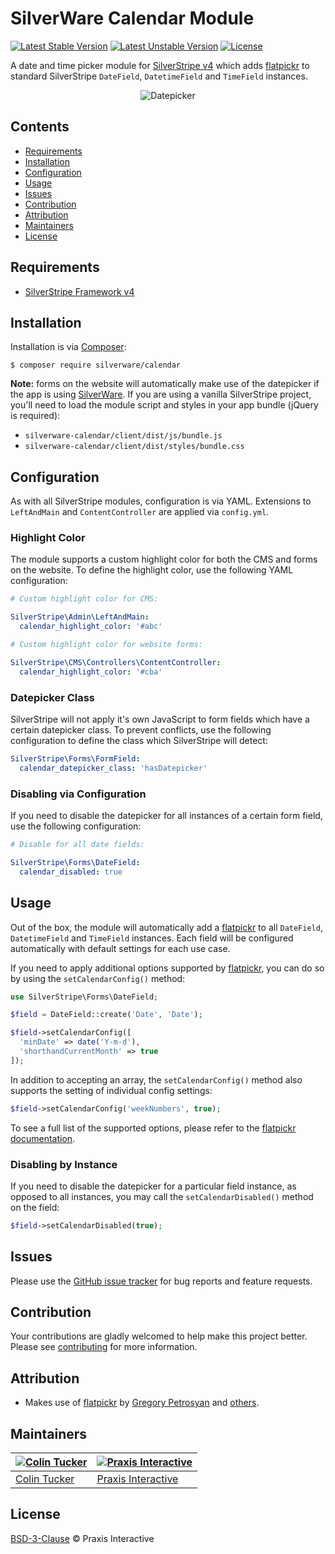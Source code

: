 # SilverWare Calendar Module

[![Latest Stable Version](https://poser.pugx.org/silverware/calendar/v/stable)](https://packagist.org/packages/silverware/calendar)
[![Latest Unstable Version](https://poser.pugx.org/silverware/calendar/v/unstable)](https://packagist.org/packages/silverware/calendar)
[![License](https://poser.pugx.org/silverware/calendar/license)](https://packagist.org/packages/silverware/calendar)

A date and time picker module for [SilverStripe v4][silverstripe-framework] which adds [flatpickr][flatpickr] to
standard SilverStripe `DateField`, `DatetimeField` and `TimeField` instances.

<p align="center"><img src="https://i.imgur.com/fodX6kt.png" alt="Datepicker"></p>

## Contents

- [Requirements](#requirements)
- [Installation](#installation)
- [Configuration](#configuration)
- [Usage](#usage)
- [Issues](#issues)
- [Contribution](#contribution)
- [Attribution](#attribution)
- [Maintainers](#maintainers)
- [License](#license)

## Requirements

- [SilverStripe Framework v4][silverstripe-framework]

## Installation

Installation is via [Composer][composer]:

```
$ composer require silverware/calendar
```

**Note:** forms on the website will automatically make use of the datepicker if
the app is using [SilverWare][silverware]. If you are using a vanilla SilverStripe
project, you'll need to load the module script and styles in your app bundle
(jQuery is required):

- `silverware-calendar/client/dist/js/bundle.js`
- `silverware-calendar/client/dist/styles/bundle.css`

## Configuration

As with all SilverStripe modules, configuration is via YAML. Extensions to `LeftAndMain` and
`ContentController` are applied via `config.yml`.

### Highlight Color

The module supports a custom highlight color for both the CMS and forms on the website. To
define the highlight color, use the following YAML configuration:

```yml
# Custom highlight color for CMS:

SilverStripe\Admin\LeftAndMain:
  calendar_highlight_color: '#abc'

# Custom highlight color for website forms:

SilverStripe\CMS\Controllers\ContentController:
  calendar_highlight_color: '#cba'
```

### Datepicker Class

SilverStripe will not apply it's own JavaScript to form fields which have a certain
datepicker class. To prevent conflicts, use the following configuration to define the class
which SilverStripe will detect:

```yml
SilverStripe\Forms\FormField:
  calendar_datepicker_class: 'hasDatepicker'
```

### Disabling via Configuration

If you need to disable the datepicker for all instances of a certain form field, use
the following configuration:

```yml
# Disable for all date fields:

SilverStripe\Forms\DateField:
  calendar_disabled: true
```

## Usage

Out of the box, the module will automatically add a [flatpickr][flatpickr] to
all `DateField`, `DatetimeField` and `TimeField` instances. Each field will
be configured automatically with default settings for each use case.

If you need to apply additional options supported by [flatpickr][flatpickr], you
can do so by using the `setCalendarConfig()` method:

```php
use SilverStripe\Forms\DateField;

$field = DateField::create('Date', 'Date');

$field->setCalendarConfig([
  'minDate' => date('Y-m-d'),
  'shorthandCurrentMonth' => true
]);
```

In addition to accepting an array, the `setCalendarConfig()` method also supports
the setting of individual config settings:

```php
$field->setCalendarConfig('weekNumbers', true);
```

To see a full list of the supported options, please refer to the
[flatpickr documentation](https://chmln.github.io/flatpickr/options).

### Disabling by Instance

If you need to disable the datepicker for a particular field instance,
as opposed to all instances, you may call the `setCalendarDisabled()` method
on the field:

```php
$field->setCalendarDisabled(true);
```

## Issues

Please use the [GitHub issue tracker][issues] for bug reports and feature requests.

## Contribution

Your contributions are gladly welcomed to help make this project better.
Please see [contributing](CONTRIBUTING.md) for more information.

## Attribution

- Makes use of [flatpickr] by [Gregory Petrosyan](https://github.com/chmln) and
  [others](https://github.com/chmln/flatpickr/graphs/contributors).

## Maintainers

[![Colin Tucker](https://avatars3.githubusercontent.com/u/1853705?s=144)](https://github.com/colintucker) | [![Praxis Interactive](https://avatars2.githubusercontent.com/u/1782612?s=144)](http://www.praxis.net.au)
---|---
[Colin Tucker](https://github.com/colintucker) | [Praxis Interactive](http://www.praxis.net.au)

## License

[BSD-3-Clause](LICENSE.md) &copy; Praxis Interactive

[composer]: https://getcomposer.org
[silverstripe-framework]: https://github.com/silverstripe/silverstripe-framework
[silverware]: https://github.com/praxisnetau/silverware
[issues]: https://github.com/praxisnetau/silverware-calendar/issues
[flatpickr]: https://github.com/chmln/flatpickr
